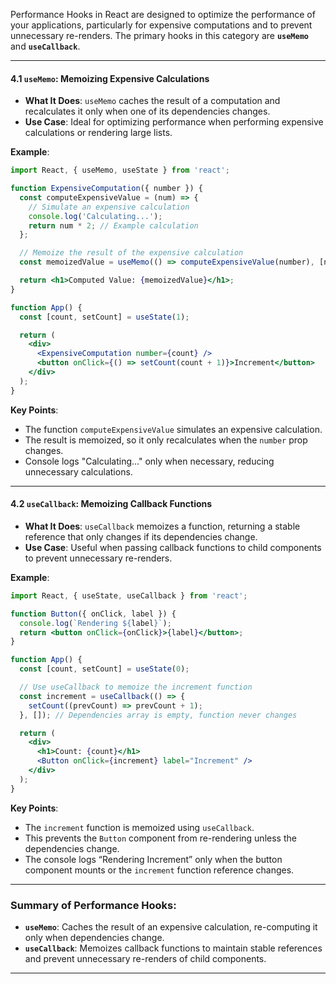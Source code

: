 

Performance Hooks in React are designed to optimize the performance of your applications, particularly for expensive computations and to prevent unnecessary re-renders. The primary hooks in this category are **`useMemo`** and **`useCallback`**.

---

#### **4.1 `useMemo`: Memoizing Expensive Calculations**

- **What It Does**: `useMemo` caches the result of a computation and recalculates it only when one of its dependencies changes.
- **Use Case**: Ideal for optimizing performance when performing expensive calculations or rendering large lists.

**Example**:
```jsx
import React, { useMemo, useState } from 'react';

function ExpensiveComputation({ number }) {
  const computeExpensiveValue = (num) => {
    // Simulate an expensive calculation
    console.log('Calculating...');
    return num * 2; // Example calculation
  };

  // Memoize the result of the expensive calculation
  const memoizedValue = useMemo(() => computeExpensiveValue(number), [number]);

  return <h1>Computed Value: {memoizedValue}</h1>;
}

function App() {
  const [count, setCount] = useState(1);

  return (
    <div>
      <ExpensiveComputation number={count} />
      <button onClick={() => setCount(count + 1)}>Increment</button>
    </div>
  );
}
```

**Key Points**:
- The function `computeExpensiveValue` simulates an expensive calculation.
- The result is memoized, so it only recalculates when the `number` prop changes.
- Console logs "Calculating..." only when necessary, reducing unnecessary calculations.

---

#### **4.2 `useCallback`: Memoizing Callback Functions**

- **What It Does**: `useCallback` memoizes a function, returning a stable reference that only changes if its dependencies change.
- **Use Case**: Useful when passing callback functions to child components to prevent unnecessary re-renders.

**Example**:
```jsx
import React, { useState, useCallback } from 'react';

function Button({ onClick, label }) {
  console.log(`Rendering ${label}`);
  return <button onClick={onClick}>{label}</button>;
}

function App() {
  const [count, setCount] = useState(0);

  // Use useCallback to memoize the increment function
  const increment = useCallback(() => {
    setCount((prevCount) => prevCount + 1);
  }, []); // Dependencies array is empty, function never changes

  return (
    <div>
      <h1>Count: {count}</h1>
      <Button onClick={increment} label="Increment" />
    </div>
  );
}
```

**Key Points**:
- The `increment` function is memoized using `useCallback`.
- This prevents the `Button` component from re-rendering unless the dependencies change.
- The console logs “Rendering Increment” only when the button component mounts or the `increment` function reference changes.

---

### Summary of Performance Hooks:
- **`useMemo`**: Caches the result of an expensive calculation, re-computing it only when dependencies change.
- **`useCallback`**: Memoizes callback functions to maintain stable references and prevent unnecessary re-renders of child components.

---
